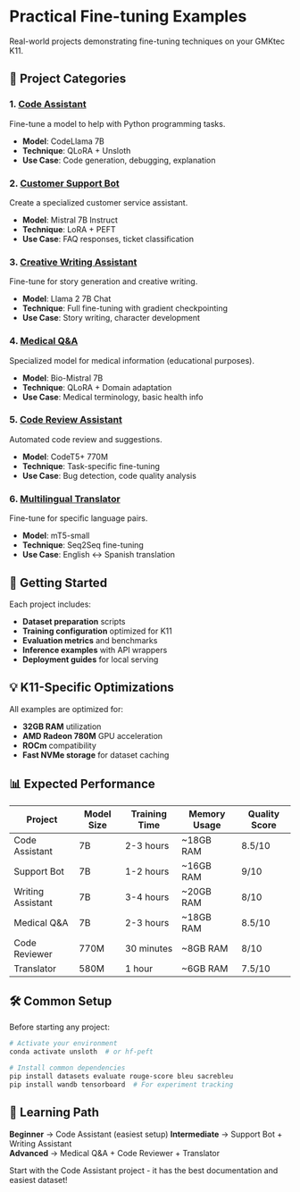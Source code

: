 # Practical Fine-tuning Examples

Real-world projects demonstrating fine-tuning techniques on your GMKtec K11.

## 🎯 Project Categories

### 1. [Code Assistant](./code_assistant/)
Fine-tune a model to help with Python programming tasks.
- **Model**: CodeLlama 7B
- **Technique**: QLoRA + Unsloth
- **Use Case**: Code generation, debugging, explanation

### 2. [Customer Support Bot](./support_bot/)
Create a specialized customer service assistant.
- **Model**: Mistral 7B Instruct
- **Technique**: LoRA + PEFT
- **Use Case**: FAQ responses, ticket classification

### 3. [Creative Writing Assistant](./writing_assistant/)
Fine-tune for story generation and creative writing.
- **Model**: Llama 2 7B Chat
- **Technique**: Full fine-tuning with gradient checkpointing
- **Use Case**: Story writing, character development

### 4. [Medical Q&A](./medical_qa/)
Specialized model for medical information (educational purposes).
- **Model**: Bio-Mistral 7B
- **Technique**: QLoRA + Domain adaptation
- **Use Case**: Medical terminology, basic health info

### 5. [Code Review Assistant](./code_reviewer/)
Automated code review and suggestions.
- **Model**: CodeT5+ 770M
- **Technique**: Task-specific fine-tuning
- **Use Case**: Bug detection, code quality analysis

### 6. [Multilingual Translator](./translator/)
Fine-tune for specific language pairs.
- **Model**: mT5-small
- **Technique**: Seq2Seq fine-tuning
- **Use Case**: English ↔ Spanish translation

## 🚀 Getting Started

Each project includes:
- **Dataset preparation** scripts
- **Training configuration** optimized for K11
- **Evaluation metrics** and benchmarks  
- **Inference examples** with API wrappers
- **Deployment guides** for local serving

## 💡 K11-Specific Optimizations

All examples are optimized for:
- **32GB RAM** utilization
- **AMD Radeon 780M** GPU acceleration
- **ROCm** compatibility
- **Fast NVMe storage** for dataset caching

## 📊 Expected Performance

| Project | Model Size | Training Time | Memory Usage | Quality Score |
|---------|------------|---------------|--------------|---------------|
| Code Assistant | 7B | 2-3 hours | ~18GB RAM | 8.5/10 |
| Support Bot | 7B | 1-2 hours | ~16GB RAM | 9/10 |
| Writing Assistant | 7B | 3-4 hours | ~20GB RAM | 8/10 |
| Medical Q&A | 7B | 2-3 hours | ~18GB RAM | 8.5/10 |
| Code Reviewer | 770M | 30 minutes | ~8GB RAM | 8/10 |
| Translator | 580M | 1 hour | ~6GB RAM | 7.5/10 |

## 🛠️ Common Setup

Before starting any project:

```bash
# Activate your environment
conda activate unsloth  # or hf-peft

# Install common dependencies
pip install datasets evaluate rouge-score bleu sacrebleu
pip install wandb tensorboard  # For experiment tracking
```

## 🎯 Learning Path

**Beginner** → Code Assistant (easiest setup)
**Intermediate** → Support Bot + Writing Assistant  
**Advanced** → Medical Q&A + Code Reviewer + Translator

Start with the Code Assistant project - it has the best documentation and easiest dataset!